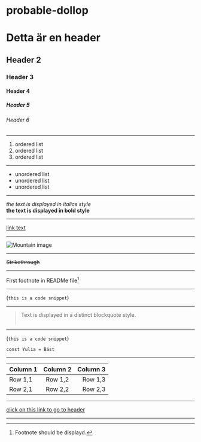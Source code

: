 # probable-dollop

# Detta är en header
## Header 2
### Header 3
#### Header 4
##### Header 5
###### Header 6
___

1. ordered list
2. ordered list
3. ordered list
___

* unordered list
* unordered list
* unordered list
___

*the text is displayed in italics style*<br>
**the text is displayed in bold style**
<br>
___

[link text](http://example.com)
___

![Mountain image](https://mdg.imgix.net/assets/images/san-juan-mountains.jpg?auto=format&fit=clip&q=40&w=1080)
___

~~Strikethrough~~

___

First footnote in READMe file[^1]
[^1]: Footnote should be displayd.
___

(`this is a code snippet`)
___

> Text is displayed in a distinct blockquote style.<br><br>

___

(`this is a code snippet`)
```
const Yulia = Bäst
```
___

| Column 1    | Column 2    | Column 3      |
| :---        |    :----:   |          ---: |
| Row 1,1     | Row 1,2     | Row 1,3       |
| Row 2,1     | Row 2,2     | Row 2,3       |

___

[click on this link to go to header](#detta-är-en-header)
___
[^1]: Footnote should be displayd.


[^1]: Footnote should be displayd.
